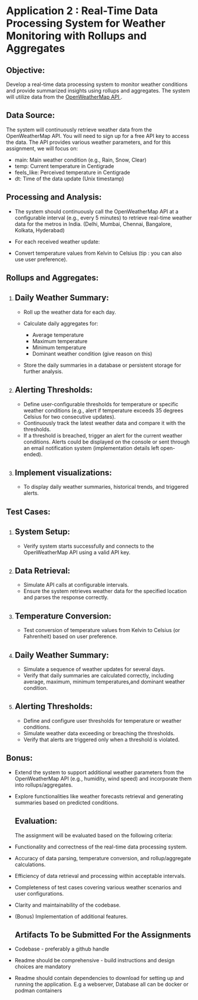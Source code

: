 # Application 2 : Real-Time Data Processing System for Weather Monitoring with Rollups and Aggregates

## Objective:

Develop a real-time data processing system to monitor weather conditions and provide summarized insights using rollups and aggregates. The system will utilize data from the [OpenWeatherMap API ](https://openweathermap.org/https://openweathermap.org/).

## Data Source:

The system will continuously retrieve weather data from the OpenWeatherMap API. You will need to sign up for a free API key to access the data. The API provides various weather parameters, and for this assignment, we will focus on:

- main: Main weather condition (e.g., Rain, Snow, Clear)
- temp: Current temperature in Centigrade
- feels_like: Perceived temperature in Centigrade
- dt: Time of the data update (Unix timestamp)

## Processing and Analysis:

- The system should continuously call the OpenWeatherMap API at a configurable interval (e.g., every 5 minutes) to retrieve real-time weather data for the metros in India. (Delhi, Mumbai, Chennai, Bangalore, Kolkata, Hyderabad)
- For each received weather update:

- Convert temperature values from Kelvin to Celsius (tip : you can also use user preference).

## Rollups and Aggregates:

1.  ## Daily Weather Summary:

    - Roll up the weather data for each day.
    - Calculate daily aggregates for:

      - Average temperature
      - Maximum temperature
      - Minimum temperature
      - Dominant weather condition (give reason on this)

    - Store the daily summaries in a database or persistent storage for further analysis.

2.  ## Alerting Thresholds:

    - Define user-configurable thresholds for temperature or specific weather conditions (e.g., alert if temperature exceeds 35 degrees Celsius for two consecutive updates).
    - Continuously track the latest weather data and compare it with the thresholds.
    - If a threshold is breached, trigger an alert for the current weather conditions. Alerts could be displayed on the console or sent through an email notification system (implementation details left open-ended).

3.  ## Implement visualizations:

    - To display daily weather summaries, historical trends, and triggered alerts.

## Test Cases:

1.  ## System Setup:

    - Verify system starts successfully and connects to the OpenWeatherMap API using a valid API key.

2.  ## Data Retrieval:

    - Simulate API calls at configurable intervals.
    - Ensure the system retrieves weather data for the specified location and parses the response correctly.

3.  ## Temperature Conversion:

    - Test conversion of temperature values from Kelvin to Celsius (or Fahrenheit) based on user preference.

4.  ## Daily Weather Summary:

    - Simulate a sequence of weather updates for several days.
    - Verify that daily summaries are calculated correctly, including average, maximum, minimum temperatures,and dominant weather condition.

5.  ## Alerting Thresholds:

    - Define and configure user thresholds for temperature or weather conditions.
    - Simulate weather data exceeding or breaching the thresholds.
    - Verify that alerts are triggered only when a threshold is violated.

## Bonus:

- Extend the system to support additional weather parameters from the OpenWeatherMap API (e.g., humidity, wind speed) and incorporate them into rollups/aggregates.
- Explore functionalities like weather forecasts retrieval and generating summaries based on predicted conditions.

  ## Evaluation:

  The assignment will be evaluated based on the following criteria:

- Functionality and correctness of the real-time data processing system.
- Accuracy of data parsing, temperature conversion, and rollup/aggregate calculations.
- Efficiency of data retrieval and processing within acceptable intervals.
- Completeness of test cases covering various weather scenarios and user configurations.
- Clarity and maintainability of the codebase.
- (Bonus) Implementation of additional features.

  ## Artifacts To be Submitted For the Assignments

- Codebase - preferably a github handle
- Readme should be comprehensive - build instructions and design choices are mandatory
- Readme should contain dependencies to download for setting up and running the application. E.g a webserver, Database all can be docker or podman containers
